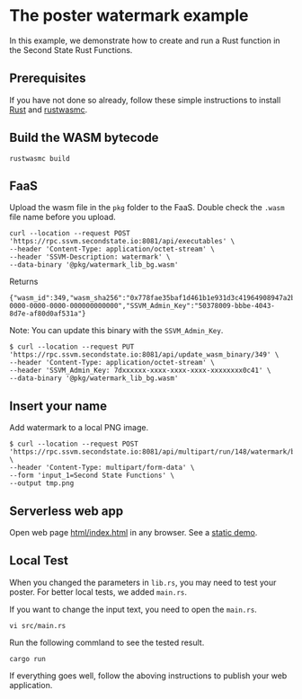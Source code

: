 # The poster watermark example

In this example, we demonstrate how to create and run a Rust function in the Second State Rust Functions.

## Prerequisites

If you have not done so already, follow these simple instructions to install [Rust](https://www.rust-lang.org/tools/install) and [rustwasmc](https://www.secondstate.io/articles/ssvmup/).

## Build the WASM bytecode

```
rustwasmc build
```

## FaaS

Upload the wasm file in the `pkg` folder to the FaaS. Double check the `.wasm` file name before you upload.

```
curl --location --request POST 'https://rpc.ssvm.secondstate.io:8081/api/executables' \
--header 'Content-Type: application/octet-stream' \
--header 'SSVM-Description: watermark' \
--data-binary '@pkg/watermark_lib_bg.wasm'
```

Returns

```
{"wasm_id":349,"wasm_sha256":"0x778fae35baf1d461b1e931d3c41964908947a2b3fbde02166b50d573f1e15959","SSVM_Usage_Key":"00000000-0000-0000-0000-000000000000","SSVM_Admin_Key":"50378009-bbbe-4043-8d7e-af80d0af531a"}
```

Note: You can update this binary with the `SSVM_Admin_Key`.

```
$ curl --location --request PUT 'https://rpc.ssvm.secondstate.io:8081/api/update_wasm_binary/349' \
--header 'Content-Type: application/octet-stream' \
--header 'SSVM_Admin_Key: 7dxxxxxx-xxxx-xxxx-xxxx-xxxxxxxx0c41' \
--data-binary '@pkg/watermark_lib_bg.wasm'
```

## Insert your name

Add watermark to a local PNG image.

```
$ curl --location --request POST 'https://rpc.ssvm.secondstate.io:8081/api/multipart/run/148/watermark/bytes' \
--header 'Content-Type: multipart/form-data' \
--form 'input_1=Second State Functions' \
--output tmp.png
```


## Serverless web app

Open web page [html/index.html](html/index.html) in any browser. See a [static demo](https://sls-website-ap-hongkong-ge3c73q-1302315972.cos-website.ap-hongkong.myqcloud.com/index-en.html).

## Local Test

When you changed the parameters in `lib.rs`, you may need to test your poster. For better local tests, we added `main.rs`.

If you want to change the input text, you need to open the `main.rs`.

```
vi src/main.rs
```

Run the following commland to see the tested result.

```
cargo run
```

If everything goes well, follow the aboving instructions to publish your web application.
